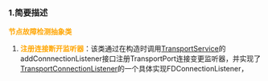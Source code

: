 ### 1.简要描述
**<font style="color:Orange">节点故障检测抽象类</font>**<br>
1. **<font style="color:Orange">注册连接断开监听器</font>**：该类通过在构造时调用[TransportService](../../transport/TransportService.md)的addConnnectionListener接口注册TransportPort连接变更监听器，并实现了[TransportConnectionListener](../../transport/TransportConnectionListener)的一个具体实现FDConnectionListener，
